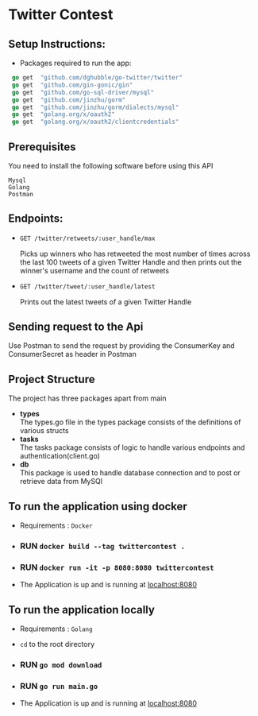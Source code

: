 # Twitter Contest

## Setup Instructions:

 - Packages required to run the app: 
  ```go
   go get  "github.com/dghubble/go-twitter/twitter"
   go get  "github.com/gin-gonic/gin"
   go get  "github.com/go-sql-driver/mysql"
   go get  "github.com/jinzhu/gorm"
   go get  "github.com/jinzhu/gorm/dialects/mysql"
   go get  "golang.org/x/oauth2"
   go get  "golang.org/x/oauth2/clientcredentials"
  ```
  
## Prerequisites

 You need to install the following software before using this API

 ```
 Mysql
 Golang
 Postman
 ```
## Endpoints:
- ```sh
  GET /twitter/retweets/:user_handle/max  
  ```
  Picks up winners who has retweeted the most number of times across the last 100 tweets of a given Twitter Handle and then prints out the winner's username and the   count of retweets
  
- ```sh
  GET /twitter/tweet/:user_handle/latest  
  ```
  Prints out the latest tweets of a given Twitter Handle

## Sending request to the Api
 Use Postman to send the request by providing the ConsumerKey and ConsumerSecret as header in Postman

## Project Structure
 The project has three packages apart from main
 - **types**  
  The types.go file in the types package consists of the definitions of various structs
 - **tasks**  
  The tasks package consists of logic to handle various endpoints and authentication(client.go)
 - **db**  
  This package is used to handle database connection and to post or retrieve data from MySQl
  
  
## To run the application using docker
 * Requirements : `Docker`
 * ### RUN `docker build --tag twittercontest .`
 * ### RUN `docker run -it -p 8080:8080 twittercontest`
 * The Application is up and is running at [localhost:8080](http://localhost:8080)   

## To run the application locally
 * Requirements : `Golang`

 * `cd` to the root directory
 * ### RUN  `go mod download`
 * ### RUN  `go run main.go`
 * The Application is up and is running at [localhost:8080](http://localhost:8080) 
